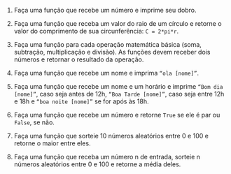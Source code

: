1. Faça uma função que recebe um número e imprime seu dobro.

2. Faça uma função que receba um valor do raio de um círculo e retorne o valor do comprimento de sua circunferência: `C = 2*pi*r`. 

3. Faça uma função para cada operação matemática básica (soma, subtração, multiplicação e divisão). As funções devem receber dois números e retornar o resultado da operação.

4. Faça uma função que recebe um nome e imprima `“ola [nome]”`.

5. Faça uma função que recebe um nome e um horário e imprime `“Bom dia [nome]”`, caso seja antes de 12h, `“Boa Tarde [nome]”`, caso seja entre 12h e 18h e `“boa noite [nome]”` se for após às 18h.

6. Faça uma função que recebe um número e retorne `True` se ele é par ou `False`, se não.

7. Faça uma função que sorteie 10 números aleatórios entre 0 e 100 e retorne o maior entre eles.

8. Faça uma função que receba um número n de entrada, sorteie n números aleatórios entre 0 e 100 e retorne a média deles.
